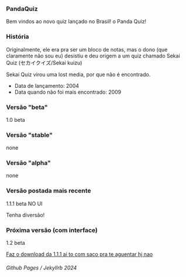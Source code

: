 

### PandaQuiz
 
Bem vindos ao novo quiz lançado no Brasil! o Panda Quiz!

### História

Originalmente, ele era pra ser um bloco de notas, mas o dono (que claramente não sou eu) desistiu e deu origem a um quiz chamado Sekai Quiz (セカイクイズ/Sekai kuizu)
 
 Sekai Quiz virou uma lost media, por que não é encontrado.
- Data de lançamento: 2004
- Data quando não foi mais encontrado: 2009

### Versão "beta"
1.0 beta
### Versão "stable"
none
### Versão "alpha"
none
### Versão postada mais recente
1.1.1 beta NO UI

Tenha diversão!

### Próxima versão (com interface)
1.2 beta

<a href="https://github.com/Pandinhaa11/QuizdoPandaRemaked/releases/tag/1.1.1">Faz o download da 1.1.1 ai to com saco pra te aguentar hj nao</a>

<h6> Github Pages / Jekyllrb 2024
